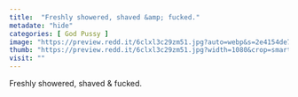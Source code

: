 ```yaml
---
title:  "Freshly showered, shaved &amp; fucked."
metadate: "hide"
categories: [ God Pussy ]
image: "https://preview.redd.it/6clxl3c29zm51.jpg?auto=webp&s=2e4154de7872a9a1201779ab4d5b1f39879a6bcd"
thumb: "https://preview.redd.it/6clxl3c29zm51.jpg?width=1080&crop=smart&auto=webp&s=2e8b4815eca603b189b8fb0052645fd0d57c99d8"
visit: ""
---
```

Freshly showered, shaved &amp; fucked.
